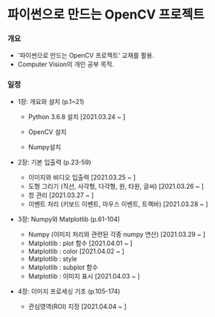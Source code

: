 # 파이썬으로 만드는 OpenCV 프로젝트



### 개요

+ '파이썬으로 만드는 OpenCV 프로젝트' 교재를 활용.
+ Computer Vision의 개인 공부 목적.



### 일정

+ 1장: 개요와 설치 (p.1~21)

  + Python 3.6.8 설치 [2021.03.24 ~ ]

  + OpenCV 설치 

  + Numpy설치

    

+ 2장: 기본 입출력 (p.23-59)
  
  + 이미지와 비디오 입출력 [2021.03.25 ~ ]
  + 도형 그리기 (직선, 사각형, 다각형, 원, 타원, 글씨) [2021.03.26 ~ ]
  + 창 관리 [2021.03.27 ~ ]
  + 이벤트 처리 (키보드 이벤트, 마우스 이벤트, 트랙바) [2021.03.28 ~ ]



+ 3장: Numpy와 Matplotlib (p.61-104)
  + Numpy (이미지 처리와 관련된 각종 numpy 연산) [2021.03.29 ~ ]
  + Matplotlib : plot 함수 [2021.04.01 ~ ]
  + Matplotlib : color [2021.04.02 ~ ]
  + Matplotlib : style
  + Matplotlib : subplot 함수
  + Matplotlib : 이미지 표시 [2021.04.03 ~ ]



+ 4장: 이미지 프로세싱 기초 (p.105-174)
  + 관심영역(ROI) 지정  [2021.04.04 ~ ]

